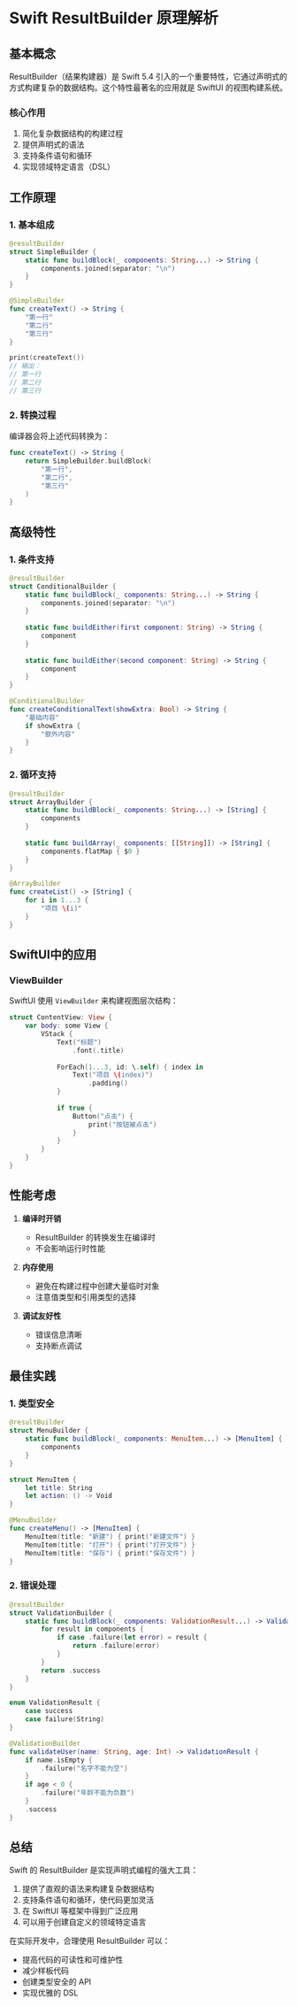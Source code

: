 # Swift ResultBuilder 原理解析

## 基本概念

ResultBuilder（结果构建器）是 Swift 5.4 引入的一个重要特性，它通过声明式的方式构建复杂的数据结构。这个特性最著名的应用就是 SwiftUI 的视图构建系统。

### 核心作用

1. 简化复杂数据结构的构建过程
2. 提供声明式的语法
3. 支持条件语句和循环
4. 实现领域特定语言（DSL）

## 工作原理

### 1. 基本组成

```swift
@resultBuilder
struct SimpleBuilder {
    static func buildBlock(_ components: String...) -> String {
        components.joined(separator: "\n")
    }
}

@SimpleBuilder
func createText() -> String {
    "第一行"
    "第二行"
    "第三行"
}

print(createText())
// 输出：
// 第一行
// 第二行
// 第三行
```

### 2. 转换过程

编译器会将上述代码转换为：

```swift
func createText() -> String {
    return SimpleBuilder.buildBlock(
        "第一行",
        "第二行",
        "第三行"
    )
}
```

## 高级特性

### 1. 条件支持

```swift
@resultBuilder
struct ConditionalBuilder {
    static func buildBlock(_ components: String...) -> String {
        components.joined(separator: "\n")
    }
    
    static func buildEither(first component: String) -> String {
        component
    }
    
    static func buildEither(second component: String) -> String {
        component
    }
}

@ConditionalBuilder
func createConditionalText(showExtra: Bool) -> String {
    "基础内容"
    if showExtra {
        "额外内容"
    }
}
```

### 2. 循环支持

```swift
@resultBuilder
struct ArrayBuilder {
    static func buildBlock(_ components: String...) -> [String] {
        components
    }
    
    static func buildArray(_ components: [[String]]) -> [String] {
        components.flatMap { $0 }
    }
}

@ArrayBuilder
func createList() -> [String] {
    for i in 1...3 {
        "项目 \(i)"
    }
}
```

## SwiftUI中的应用

### ViewBuilder

SwiftUI 使用 `ViewBuilder` 来构建视图层次结构：

```swift
struct ContentView: View {
    var body: some View {
        VStack {
            Text("标题")
                .font(.title)
            
            ForEach(1...3, id: \.self) { index in
                Text("项目 \(index)")
                    .padding()
            }
            
            if true {
                Button("点击") {
                    print("按钮被点击")
                }
            }
        }
    }
}
```

## 性能考虑

1. **编译时开销**
   - ResultBuilder 的转换发生在编译时
   - 不会影响运行时性能

2. **内存使用**
   - 避免在构建过程中创建大量临时对象
   - 注意值类型和引用类型的选择

3. **调试友好性**
   - 错误信息清晰
   - 支持断点调试

## 最佳实践

### 1. 类型安全

```swift
@resultBuilder
struct MenuBuilder {
    static func buildBlock(_ components: MenuItem...) -> [MenuItem] {
        components
    }
}

struct MenuItem {
    let title: String
    let action: () -> Void
}

@MenuBuilder
func createMenu() -> [MenuItem] {
    MenuItem(title: "新建") { print("新建文件") }
    MenuItem(title: "打开") { print("打开文件") }
    MenuItem(title: "保存") { print("保存文件") }
}
```

### 2. 错误处理

```swift
@resultBuilder
struct ValidationBuilder {
    static func buildBlock(_ components: ValidationResult...) -> ValidationResult {
        for result in components {
            if case .failure(let error) = result {
                return .failure(error)
            }
        }
        return .success
    }
}

enum ValidationResult {
    case success
    case failure(String)
}

@ValidationBuilder
func validateUser(name: String, age: Int) -> ValidationResult {
    if name.isEmpty {
        .failure("名字不能为空")
    }
    if age < 0 {
        .failure("年龄不能为负数")
    }
    .success
}
```

## 总结

Swift 的 ResultBuilder 是实现声明式编程的强大工具：

1. 提供了直观的语法来构建复杂数据结构
2. 支持条件语句和循环，使代码更加灵活
3. 在 SwiftUI 等框架中得到广泛应用
4. 可以用于创建自定义的领域特定语言

在实际开发中，合理使用 ResultBuilder 可以：

- 提高代码的可读性和可维护性
- 减少样板代码
- 创建类型安全的 API
- 实现优雅的 DSL
